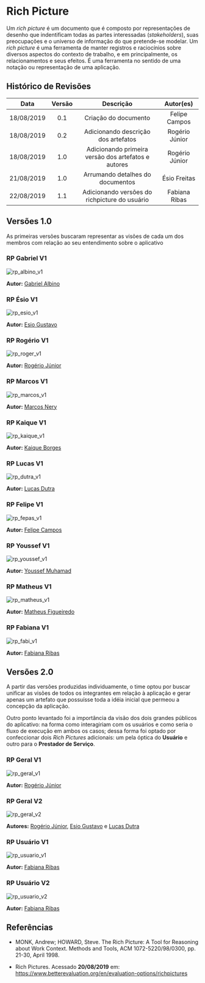 # Rich Picture

<p>
Um <i>rich picture</i> é um documento que é composto por representações de desenho que indentificam todas as partes interessadas (<i>stakeholders</i>), suas preocupações e o universo de informação do que pretende-se modelar. Um <i>rich picture</i> é uma ferramenta de manter registros e raciocínios sobre diversos aspectos do contexto de trabalho, e em principalmente, os relacionamentos e seus efeitos. É uma ferramenta no sentido de uma notação ou representação de uma aplicação.
</p>

## Histórico de Revisões

|    Data    | Versão |                      Descrição                      |   Autor(es)    |
| :--------: | :----: | :-------------------------------------------------: | :------------: |
| 18/08/2019 |  0.1   |                Criação do documento                 | Felipe Campos  |
| 18/08/2019 |  0.2   |         Adicionando descrição dos artefatos         | Rogério Júnior |
| 18/08/2019 |  1.0   | Adicionando primeira versão dos artefatos e autores | Rogério Júnior |
| 21/08/2019 |  1.0   |          Arrumando detalhes do documentos           |  Ésio Freitas  |
| 22/08/2019 |  1.1   |    Adicionando versões do richpicture do usuário    |  Fabiana Ribas |


## Versões 1.0

<p>
As primeiras versões buscaram representar as visões de cada um dos membros com relação ao seu entendimento sobre o aplicativo
</p>

### RP Gabriel V1

![rp_albino_v1](../../../assets/rich-pictures/rp_albino_v1.png)

**Autor:** [Gabriel Albino](https://github.com/gabrielalbino)

### RP Ésio V1

![rp_esio_v1](../../../assets/rich-pictures/rp_esio_v1.png)

**Autor:** [Esio Gustavo](https://github.com/EsioFreitas)

### RP Rogério V1

![rp_roger_v1](../../../assets/rich-pictures/rp_roger_v1.jpg)

**Autor:** [Rogério Júnior](https://github.com/rogerioo)

### RP Marcos V1

![rp_marcos_v1](../../../assets/rich-pictures/rp_marcos_v1.png)

**Autor:** [Marcos Nery](https://github.com/MarcosNBJ)

### RP Kaique V1

![rp_kaique_v1](../../../assets/rich-pictures/rp_kaique_v1.png)

**Autor:** [Kaique Borges](https://github.com/kaiqueborges)

### RP Lucas V1

![rp_dutra_v1](../../../assets/rich-pictures/rp_dutra_v1.jpg)

**Autor:** [Lucas Dutra](https://github.com/lucasdutraf)

### RP Felipe V1

![rp_fepas_v1](../../../assets/rich-pictures/rp_fepas_v1.jpeg)

**Autor:** [Felipe Campos](https://github.com/fepas)

### RP Youssef V1

![rp_youssef_v1](../../../assets/rich-pictures/rp_youssef_v1.jpg)

**Autor:** [Youssef Muhamad](https://github.com/youssef-md)

### RP Matheus V1

![rp_matheus_v1](../../../assets/rich-pictures/rp_matheus_v1.png)

**Autor:** [Matheus Figueiredo](https://github.com/Matheusss03)

### RP Fabiana V1

![rp_fabi_v1](../../../assets/rich-pictures/rp_fabi_v1.jpeg)

**Autor:** [Fabiana Ribas](https://github.com/FabianaRibas)

## Versões 2.0

A partir das versões produzidas individuamente, o time optou por buscar unificar as visões de todos os integrantes em relação à aplicação e gerar apenas um artefato que possuísse toda a idéia inicial que permeou a concepção da aplicação.

Outro ponto levantado foi a importância da visão dos dois grandes públicos do aplicativo: na forma como interagiriam com os usuários e como seria o fluxo de execução em ambos os casos; dessa forma foi optado por confeccionar dois _Rich Pictures_ adicionais: um pela óptica do **Usuário** e outro para o **Prestador de Serviço**.

### RP Geral V1

![rp_geral_v1](../../../assets/rich-pictures/rp_geral_v1.png)

**Autor:** [Rogério Júnior](https://github.com/rogerioo)

### RP Geral V2

![rp_geral_v2](../../../assets/rich-pictures/rp_geral_v2.png)

**Autores:** [Rogério Júnior](https://github.com/rogerioo), [Esio Gustavo](https://github.com/EsioFreitas) e [Lucas Dutra](https://github.com/lucasdutraf)

### RP Usuário V1

![rp_usuario_v1](../../../assets/rich-pictures/rp_usuario_v1.jpg)

**Autor:** [Fabiana Ribas](https://github.com/FabianaRibas)

### RP Usuário V2

![rp_usuario_v2](../../../assets/rich-pictures/rp_usuario_v2.png)

**Autor:** [Fabiana Ribas](https://github.com/FabianaRibas)

## Referências

* MONK, Andrew; HOWARD, Steve. The Rich Picture: A Tool for Reasoning about Work Context. Methods and Tools, ACM 1072-5220/98/0300, pp. 21-30, April 1998.

* Rich Pictures. Acessado **20/08/2019** em: <https://www.betterevaluation.org/en/evaluation-options/richpictures>
